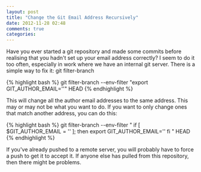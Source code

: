 ```yaml
---
layout: post
title: "Change the Git Email Address Recursively"
date: 2012-11-28 02:48
comments: true
categories: 
---
```

Have you ever started a git repository and made some commits before realising
that you hadn't set up your email address correctly? I seem to do it too often,
especially in work where we have an internal git server. There is a simple way
to fix it: git filter-branch

{% highlight bash %}
git filter-branch --env-filter "export GIT_AUTHOR_EMAIL='<correct email address>'" HEAD
{% endhighlight %}

This will change all the author email addresses to the same address. This may
or may not be what you want to do. If you want to only change ones that match
another address, you can do this:

{% highlight bash %}
git filter-branch --env-filter "
  if [ $GIT_AUTHOR_EMAIL = '<wrong email address>' ];
  then
    export GIT_AUTHOR_EMAIL='<correct email address>'
  fi
" HEAD
{% endhighlight %}

If you've already pushed to a remote server, you will probably have to force a
push to get it to accept it. If anyone else has pulled from this repository,
then there might be problems. 
